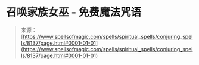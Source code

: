 <!--yml

类别：未分类

日期：2024年06月12日 18:43:26

-->

# 召唤家族女巫 - 免费魔法咒语

> 来源：[https://www.spellsofmagic.com/spells/spiritual_spells/conjuring_spells/8137/page.html#0001-01-01](https://www.spellsofmagic.com/spells/spiritual_spells/conjuring_spells/8137/page.html#0001-01-01)
